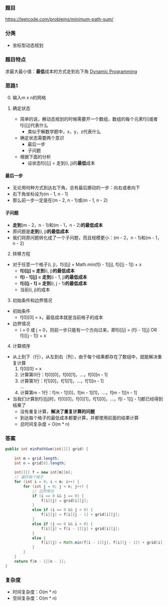 ### 题目
https://leetcode.com/problems/minimum-path-sum/

### 分类
* 坐标型动态规划

### 题目特点
求最大最小值：**最低**成本的方式走到右下角 [Dynamic Programming](https://github.com/HolmesJJ/CS2040S-Data-Structures-and-Algorithms/wiki/Dynamic-Programming)

### 思路1
0. 输入m x n的网格

1. 确定状态
    * 简单的说，解动态规划的时候需要开一个数组，数组的每个元素f[i]或者f[i][j]代表什么
        * 类似于解数学题中，x，y，z代表什么  
    * 确定状态需要两个意识
        * 最后一步
        * 子问题
    * 根据下面的分析
        * 设状态f[i][j] = 走到(i, j)的**最低**成本

#### 最后一步
* 无论用何种方式到达右下角，总有最后挪动的一步：向右或者向下
* 右下角坐标设为(m - 1, n - 1)
* 那么前一步一定是在(m - 2, n - 1)或(m - 1, n - 2)

#### 子问题
* **走到**(m - 2，n - 1)和(m - 1，n - 2)**的最低成本**
* 原问题是**走到**(i, j)**的最低成本**
* 我们将原问题转化成了一个子问题，而且规模更小：(m - 2，n - 1)和(m - 1，n - 2)

2. 转移方程
* 对于任意一个格子(i, j)，f[i][j] = Math.min(f[i - 1][j], f[i][j - 1]) + x
    * **f[i][j] = 走到**(i, j)**的最低成本**
    * **f[i - 1][j] = 走到**(i - 1, j)**的最低成本**
    * **f[i][j - 1] = 走到**(i, j - 1)**的最低成本**
    * 当前(i, j)的成本

3. 初始条件和边界情况
* 初始条件
    * f[0][0] = x，最低成本就是当前格子的成本
* 边界情况
    * i = 0 或 j = 0，则前一步只能有一个方向过来，即f[i][j] = (f[i - 1][j] OR f[i][j - 1]) + x

4. 计算顺序
* 从上到下（行），从左到右（列），由于每个结果都存在了数组中，就能解决重复计算
    1. f[0][0] = x
    2. 计算第0行：f[0][0]，f[0][1]，...，f[0][n - 1]
    3. 计算第1行：f[1][0]，f[1][1]，...，f[1][n - 1]
    <br>...<br>
    4. 计算第m - 1行：f[m - 1][0]，f[m - 1][1]，...，f[m - 1][n - 1]
* 当我们计算到f[i][j]时，f[0][0]，f[0][1]，f[1][0]，...，f[i - 1][j - 1]都已经得到结果了
    * 没有重复计算，**解决了重复计算的问题**
    * 到达每个格子的最低成本都要计算，并都使用前面的结果计算
    * 总时间复杂度 = O(m * n)

### 答案
```java
public int minPathSum(int[][] grid) {
    
    int m = grid.length;
    int n = grid[0].length;
    
    int[][] f = new int[m][n];
    // 遍历每个格子
    for (int i = 0; i < m; i++) {
        for (int j = 0; j < n; j++) {
            // 边界情况
            if (i == 0 && j == 0) {
                f[i][j] = grid[i][j];
            }
            else if (i == 0 && j > 0) {
                f[i][j] = f[i][j - 1] + grid[i][j];
            }
            else if (j == 0 && i > 0) {
                f[i][j] = f[i - 1][j] + grid[i][j];
            }
            else {
                f[i][j] = Math.min(f[i - 1][j], f[i][j - 1]) + grid[i][j];
            }
        }
    }
    return f[m - 1][n - 1];
}
```

### 复杂度
* 时间复杂度：O(m * n)
* 空间复杂度：O(m * n)
